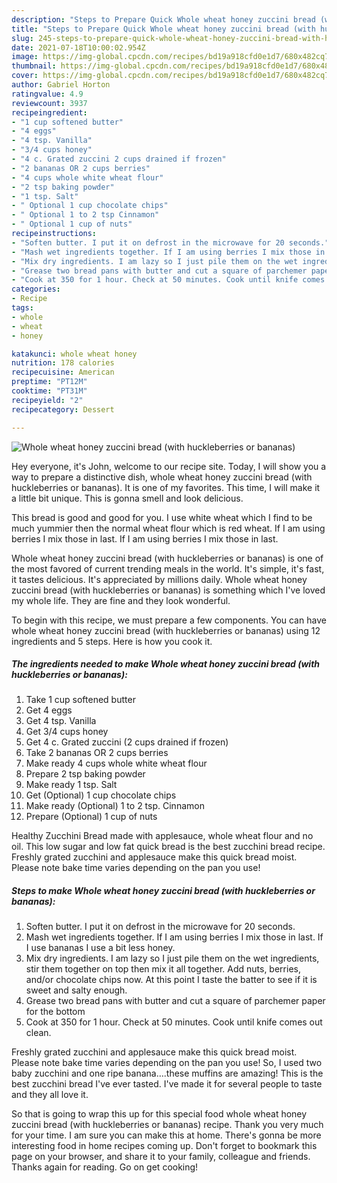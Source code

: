 ```yaml
---
description: "Steps to Prepare Quick Whole wheat honey zuccini bread (with huckleberries or bananas)"
title: "Steps to Prepare Quick Whole wheat honey zuccini bread (with huckleberries or bananas)"
slug: 245-steps-to-prepare-quick-whole-wheat-honey-zuccini-bread-with-huckleberries-or-bananas
date: 2021-07-18T10:00:02.954Z
image: https://img-global.cpcdn.com/recipes/bd19a918cfd0e1d7/680x482cq70/whole-wheat-honey-zuccini-bread-with-huckleberries-or-bananas-recipe-main-photo.jpg
thumbnail: https://img-global.cpcdn.com/recipes/bd19a918cfd0e1d7/680x482cq70/whole-wheat-honey-zuccini-bread-with-huckleberries-or-bananas-recipe-main-photo.jpg
cover: https://img-global.cpcdn.com/recipes/bd19a918cfd0e1d7/680x482cq70/whole-wheat-honey-zuccini-bread-with-huckleberries-or-bananas-recipe-main-photo.jpg
author: Gabriel Horton
ratingvalue: 4.9
reviewcount: 3937
recipeingredient:
- "1 cup softened butter"
- "4 eggs"
- "4 tsp. Vanilla"
- "3/4 cups honey"
- "4 c. Grated zuccini 2 cups drained if frozen"
- "2 bananas OR 2 cups berries"
- "4 cups whole white wheat flour"
- "2 tsp baking powder"
- "1 tsp. Salt"
- " Optional 1 cup chocolate chips"
- " Optional 1 to 2 tsp Cinnamon"
- " Optional 1 cup of nuts"
recipeinstructions:
- "Soften butter. I put it on defrost in the microwave for 20 seconds."
- "Mash wet ingredients together. If I am using berries I mix those in last. If I use bananas I use a bit less honey."
- "Mix dry ingredients. I am lazy so I just pile them on the wet ingredients, stir them together on top then mix it all together. Add nuts, berries, and/or chocolate chips now. At this point I taste the batter to see if it is sweet and salty enough."
- "Grease two bread pans with butter and cut a square of parchemer paper for the bottom"
- "Cook at 350 for 1 hour. Check at 50 minutes. Cook until knife comes out clean."
categories:
- Recipe
tags:
- whole
- wheat
- honey

katakunci: whole wheat honey 
nutrition: 178 calories
recipecuisine: American
preptime: "PT12M"
cooktime: "PT31M"
recipeyield: "2"
recipecategory: Dessert

---
```



![Whole wheat honey zuccini bread (with huckleberries or bananas)](https://img-global.cpcdn.com/recipes/bd19a918cfd0e1d7/680x482cq70/whole-wheat-honey-zuccini-bread-with-huckleberries-or-bananas-recipe-main-photo.jpg)

Hey everyone, it's John, welcome to our recipe site. Today, I will show you a way to prepare a distinctive dish, whole wheat honey zuccini bread (with huckleberries or bananas). It is one of my favorites. This time, I will make it a little bit unique. This is gonna smell and look delicious.

This bread is good and good for you. I use white wheat which I find to be much yummier then the normal wheat flour which is red wheat. If I am using berries I mix those in last. If I am using berries I mix those in last.

Whole wheat honey zuccini bread (with huckleberries or bananas) is one of the most favored of current trending meals in the world. It's simple, it's fast, it tastes delicious. It's appreciated by millions daily. Whole wheat honey zuccini bread (with huckleberries or bananas) is something which I've loved my whole life. They are fine and they look wonderful.


To begin with this recipe, we must prepare a few components. You can have whole wheat honey zuccini bread (with huckleberries or bananas) using 12 ingredients and 5 steps. Here is how you cook it.

<!--inarticleads1-->

##### The ingredients needed to make Whole wheat honey zuccini bread (with huckleberries or bananas):

1. Take 1 cup softened butter
1. Get 4 eggs
1. Get 4 tsp. Vanilla
1. Get 3/4 cups honey
1. Get 4 c. Grated zuccini (2 cups drained if frozen)
1. Take 2 bananas OR 2 cups berries
1. Make ready 4 cups whole white wheat flour
1. Prepare 2 tsp baking powder
1. Make ready 1 tsp. Salt
1. Get  (Optional) 1 cup chocolate chips
1. Make ready  (Optional) 1 to 2 tsp. Cinnamon
1. Prepare  (Optional) 1 cup of nuts


Healthy Zucchini Bread made with applesauce, whole wheat flour and no oil. This low sugar and low fat quick bread is the best zucchini bread recipe. Freshly grated zucchini and applesauce make this quick bread moist. Please note bake time varies depending on the pan you use! 

<!--inarticleads2-->

##### Steps to make Whole wheat honey zuccini bread (with huckleberries or bananas):

1. Soften butter. I put it on defrost in the microwave for 20 seconds.
1. Mash wet ingredients together. If I am using berries I mix those in last. If I use bananas I use a bit less honey.
1. Mix dry ingredients. I am lazy so I just pile them on the wet ingredients, stir them together on top then mix it all together. Add nuts, berries, and/or chocolate chips now. At this point I taste the batter to see if it is sweet and salty enough.
1. Grease two bread pans with butter and cut a square of parchemer paper for the bottom
1. Cook at 350 for 1 hour. Check at 50 minutes. Cook until knife comes out clean.


Freshly grated zucchini and applesauce make this quick bread moist. Please note bake time varies depending on the pan you use! So, I used two baby zucchini and one ripe banana….these muffins are amazing! This is the best zucchini bread I&#39;ve ever tasted. I&#39;ve made it for several people to taste and they all love it. 

So that is going to wrap this up for this special food whole wheat honey zuccini bread (with huckleberries or bananas) recipe. Thank you very much for your time. I am sure you can make this at home. There's gonna be more interesting food in home recipes coming up. Don't forget to bookmark this page on your browser, and share it to your family, colleague and friends. Thanks again for reading. Go on get cooking!
